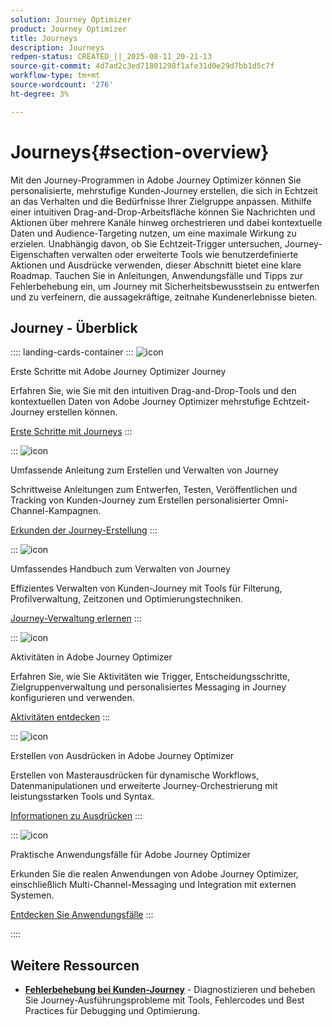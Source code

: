 ```yaml
---
solution: Journey Optimizer
product: Journey Optimizer
title: Journeys
description: Journeys
redpen-status: CREATED_||_2025-08-11_20-21-13
source-git-commit: 4d7ad2c3ed71801298f1afe31d0e29d7bb1d5c7f
workflow-type: tm+mt
source-wordcount: '276'
ht-degree: 3%

---
```



# Journeys{#section-overview}

Mit den Journey-Programmen in Adobe Journey Optimizer können Sie personalisierte, mehrstufige Kunden-Journey erstellen, die sich in Echtzeit an das Verhalten und die Bedürfnisse Ihrer Zielgruppe anpassen. Mithilfe einer intuitiven Drag-and-Drop-Arbeitsfläche können Sie Nachrichten und Aktionen über mehrere Kanäle hinweg orchestrieren und dabei kontextuelle Daten und Audience-Targeting nutzen, um eine maximale Wirkung zu erzielen. Unabhängig davon, ob Sie Echtzeit-Trigger untersuchen, Journey-Eigenschaften verwalten oder erweiterte Tools wie benutzerdefinierte Aktionen und Ausdrücke verwenden, dieser Abschnitt bietet eine klare Roadmap. Tauchen Sie in Anleitungen, Anwendungsfälle und Tipps zur Fehlerbehebung ein, um Journey mit Sicherheitsbewusstsein zu entwerfen und zu verfeinern, die aussagekräftige, zeitnahe Kundenerlebnisse bieten.

## Journey - Überblick

:::: landing-cards-container
:::
![icon](https://cdn.experienceleague.adobe.com/icons/circle-play.svg)

Erste Schritte mit Adobe Journey Optimizer Journey

Erfahren Sie, wie Sie mit den intuitiven Drag-and-Drop-Tools und den kontextuellen Daten von Adobe Journey Optimizer mehrstufige Echtzeit-Journey erstellen können.

[Erste Schritte mit Journeys](../using/building-journeys/journey.md)
:::

:::
![icon](https://cdn.experienceleague.adobe.com/icons/list-check.svg)

Umfassende Anleitung zum Erstellen und Verwalten von Journey

Schrittweise Anleitungen zum Entwerfen, Testen, Veröffentlichen und Tracking von Kunden-Journey zum Erstellen personalisierter Omni-Channel-Kampagnen.

[Erkunden der Journey-Erstellung](create-journey-landing-page.md)
:::

:::
![icon](https://cdn.experienceleague.adobe.com/icons/gear.svg)

Umfassendes Handbuch zum Verwalten von Journey

Effizientes Verwalten von Kunden-Journey mit Tools für Filterung, Profilverwaltung, Zeitzonen und Optimierungstechniken.

[Journey-Verwaltung erlernen](manage-journey-landing-page.md)
:::

:::
![icon](https://cdn.experienceleague.adobe.com/icons/puzzle-piece.svg)

Aktivitäten in Adobe Journey Optimizer

Erfahren Sie, wie Sie Aktivitäten wie Trigger, Entscheidungsschritte, Zielgruppenverwaltung und personalisiertes Messaging in Journey konfigurieren und verwenden.

[Aktivitäten entdecken](about-journey-building-landing-page.md)
:::

:::
![icon](https://cdn.experienceleague.adobe.com/icons/code-branch.svg)

Erstellen von Ausdrücken in Adobe Journey Optimizer

Erstellen von Masterausdrücken für dynamische Workflows, Datenmanipulationen und erweiterte Journey-Orchestrierung mit leistungsstarken Tools und Syntax.

[Informationen zu Ausdrücken](building-advanced-conditions-journeys-landing-page.md)
:::

:::
![icon](https://cdn.experienceleague.adobe.com/icons/bullseye.svg)

Praktische Anwendungsfälle für Adobe Journey Optimizer

Erkunden Sie die realen Anwendungen von Adobe Journey Optimizer, einschließlich Multi-Channel-Messaging und Integration mit externen Systemen.

[Entdecken Sie Anwendungsfälle](journey-use-cases-landing-page.md)
:::

::::


## Weitere Ressourcen

- **[Fehlerbehebung bei Kunden-Journey](troubleshoot-journey-landing-page.md)** - Diagnostizieren und beheben Sie Journey-Ausführungsprobleme mit Tools, Fehlercodes und Best Practices für Debugging und Optimierung.
